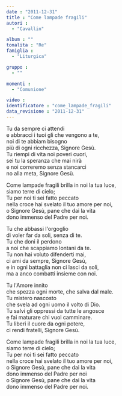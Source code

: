 ```yaml
---
date : "2011-12-31"
title : "Come lampade fragili"
autori : 
  - "Cavallin"

album : ""
tonalita : "Re"
famiglia : 
  - "Liturgica"

gruppo : 
  - ""

momenti : 
  - "Comunione"

video : 
identificatore : "come_lampade_fragili"
data_revisione : "2011-12-31"
---
```

  
  
  
Tu da sempre ci attendi   
e abbracci i tuoi gli che vengono a te,  
noi di te abbiam bisogno   
più di ogni ricchezza, Signore Gesù.  
Tu riempi di vita noi poveri cuori,  
sei tu la speranza che mai nirà  
e noi correremo senza stancarci   
no alla meta, Signore Gesù.  
  
  
  
Come lampade fragili brilla in noi la tua luce,  
siamo terre di cielo;  
Tu per noi ti sei fatto peccato  
nella croce hai svelato il tuo amore per noi,  
o Signore Gesù, pane che dai la vita  
dono immenso del Padre per noi.  
  
  
  
  
Tu che abbassi l'orgoglio   
di voler far da soli, senza di te.  
Tu che doni il perdono   
a noi che scappiamo lontani da te.  
Tu non hai voluto difenderti mai,  
ci ami da sempre, Signore Gesù,  
e in ogni battaglia non ci lasci da soli,  
ma a anco combatti insieme con noi.  
  
  
  
  
Tu l'Amore innito   
che spezza ogni morte, che salva dal male.  
Tu mistero nascosto   
che svela ad ogni uomo il volto di Dio.  
Tu salvi gli oppressi da tutte le angosce  
e fai maturare chi vuol camminare.  
Tu liberi il cuore da ogni potere,  
ci rendi fratelli, Signore Gesù.  
  
  
  
Come lampade fragili brilla in noi la tua luce,  
siamo terre di cielo;  
Tu per noi ti sei fatto peccato  
nella croce hai svelato il tuo amore per noi,  
o Signore Gesù, pane che dai la vita  
dono immenso del Padre per noi  
o Signore Gesù, pane che dai la vita  
dono immenso del Padre per noi.  
  
  
  
  
